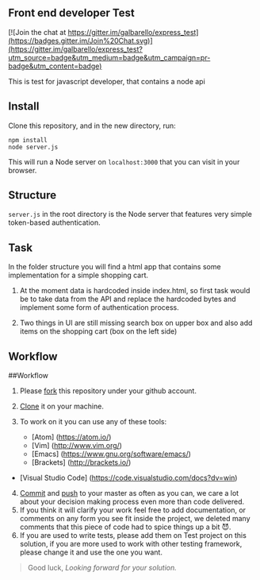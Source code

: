 ## Front end developer Test 

[![Join the chat at https://gitter.im/galbarello/express_test](https://badges.gitter.im/Join%20Chat.svg)](https://gitter.im/galbarello/express_test?utm_source=badge&utm_medium=badge&utm_campaign=pr-badge&utm_content=badge)

This is test for javascript developer, that contains a node api

## Install

Clone this repository, and in the new directory, run:

    npm install
    node server.js

This will run a Node server on `localhost:3000` that you can visit in
your browser.

## Structure

`server.js` in the root directory is the Node server that features
very simple token-based authentication.

## Task

In the folder structure you will find a html app that contains some implementation
for a simple shopping cart.

1. At the moment data is hardcoded inside index.html, so first task would be to take data
from the API and replace the hardcoded bytes and implement some form of authentication
process.

2. Two things in UI are still missing search box on upper box and also add items on the
shopping cart (box on the left side)

## Workflow

##Workflow

1. Please [fork](https://help.github.com/articles/fork-a-repo/) this repository under your github account.
2. [Clone](https://git-scm.com/docs/git-clone) it on your machine.
3. To work on it you can use any of these tools:

	* [Atom] (https://atom.io/)
	* [Vim] (http://www.vim.org/)
	* [Emacs] (https://www.gnu.org/software/emacs/)
	* [Brackets] (http://brackets.io/)
  * [Visual Studio Code] (https://code.visualstudio.com/docs?dv=win)

4. [Commit](https://git-scm.com/docs/git-commit) and [push](https://git-scm.com/docs/git-push) to your master as often as you can, we care a lot about your decision making process even more than code delivered.
5. If you think it will clarify your work feel free to add documentation, or comments on any form you see fit inside the project, we deleted many comments that this piece of code had to spice things up a bit :smiling_imp:.
6. If you are used to write tests, please add them on Test project on this solution, if you are more used to work with other testing framework, please change it and use the one you want.



>Good luck, *Looking forward for your solution.*
